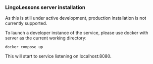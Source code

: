 ### LingoLessons server installation

As this is still under active development, production installation is not currently supported.

To launch a developer instance of the service, please use docker with server as the current working directory:

```
docker compose up
```

This will start to service listening on localhost:8080.
